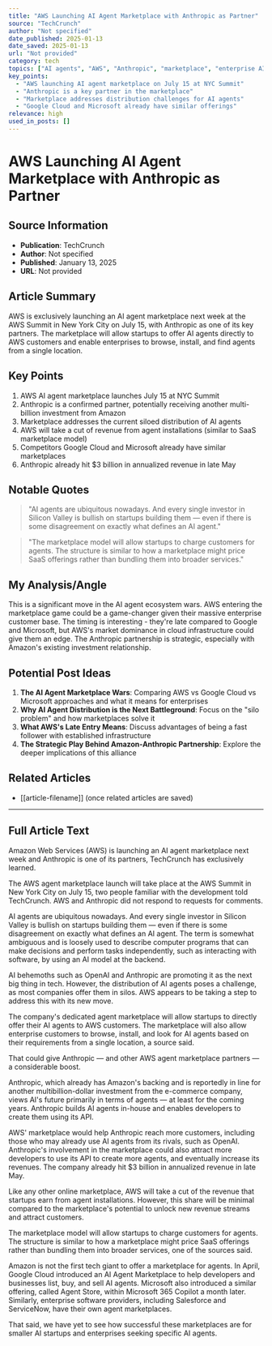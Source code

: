 ```yaml
---
title: "AWS Launching AI Agent Marketplace with Anthropic as Partner"
source: "TechCrunch"
author: "Not specified"
date_published: 2025-01-13
date_saved: 2025-01-13
url: "Not provided"
category: tech
topics: ["AI agents", "AWS", "Anthropic", "marketplace", "enterprise AI"]
key_points: 
  - "AWS launching AI agent marketplace on July 15 at NYC Summit"
  - "Anthropic is a key partner in the marketplace"
  - "Marketplace addresses distribution challenges for AI agents"
  - "Google Cloud and Microsoft already have similar offerings"
relevance: high
used_in_posts: []
---
```


# AWS Launching AI Agent Marketplace with Anthropic as Partner

## Source Information
- **Publication**: TechCrunch
- **Author**: Not specified
- **Published**: January 13, 2025
- **URL**: Not provided

## Article Summary
AWS is exclusively launching an AI agent marketplace next week at the AWS Summit in New York City on July 15, with Anthropic as one of its key partners. The marketplace will allow startups to offer AI agents directly to AWS customers and enable enterprises to browse, install, and find agents from a single location.

## Key Points
1. AWS AI agent marketplace launches July 15 at NYC Summit
2. Anthropic is a confirmed partner, potentially receiving another multi-billion investment from Amazon
3. Marketplace addresses the current siloed distribution of AI agents
4. AWS will take a cut of revenue from agent installations (similar to SaaS marketplace model)
5. Competitors Google Cloud and Microsoft already have similar marketplaces
6. Anthropic already hit $3 billion in annualized revenue in late May

## Notable Quotes
> "AI agents are ubiquitous nowadays. And every single investor in Silicon Valley is bullish on startups building them — even if there is some disagreement on exactly what defines an AI agent."

> "The marketplace model will allow startups to charge customers for agents. The structure is similar to how a marketplace might price SaaS offerings rather than bundling them into broader services."

## My Analysis/Angle
This is a significant move in the AI agent ecosystem wars. AWS entering the marketplace game could be a game-changer given their massive enterprise customer base. The timing is interesting - they're late compared to Google and Microsoft, but AWS's market dominance in cloud infrastructure could give them an edge. The Anthropic partnership is strategic, especially with Amazon's existing investment relationship.

## Potential Post Ideas
1. **The AI Agent Marketplace Wars**: Comparing AWS vs Google Cloud vs Microsoft approaches and what it means for enterprises
2. **Why AI Agent Distribution is the Next Battleground**: Focus on the "silo problem" and how marketplaces solve it
3. **What AWS's Late Entry Means**: Discuss advantages of being a fast follower with established infrastructure
4. **The Strategic Play Behind Amazon-Anthropic Partnership**: Explore the deeper implications of this alliance

## Related Articles
- [[article-filename]] (once related articles are saved)

---

## Full Article Text
Amazon Web Services (AWS) is launching an AI agent marketplace next week and Anthropic is one of its partners, TechCrunch has exclusively learned.

The AWS agent marketplace launch will take place at the AWS Summit in New York City on July 15, two people familiar with the development told TechCrunch. AWS and Anthropic did not respond to requests for comments.

AI agents are ubiquitous nowadays. And every single investor in Silicon Valley is bullish on startups building them — even if there is some disagreement on exactly what defines an AI agent. The term is somewhat ambiguous and is loosely used to describe computer programs that can make decisions and perform tasks independently, such as interacting with software, by using an AI model at the backend.

AI behemoths such as OpenAI and Anthropic are promoting it as the next big thing in tech. However, the distribution of AI agents poses a challenge, as most companies offer them in silos. AWS appears to be taking a step to address this with its new move.

The company's dedicated agent marketplace will allow startups to directly offer their AI agents to AWS customers. The marketplace will also allow enterprise customers to browse, install, and look for AI agents based on their requirements from a single location, a source said.

That could give Anthropic — and other AWS agent marketplace partners — a considerable boost.

Anthropic, which already has Amazon's backing and is reportedly in line for another multibillion-dollar investment from the e-commerce company, views AI's future primarily in terms of agents — at least for the coming years. Anthropic builds AI agents in-house and enables developers to create them using its API.

AWS' marketplace would help Anthropic reach more customers, including those who may already use AI agents from its rivals, such as OpenAI. Anthropic's involvement in the marketplace could also attract more developers to use its API to create more agents, and eventually increase its revenues. The company already hit $3 billion in annualized revenue in late May.

Like any other online marketplace, AWS will take a cut of the revenue that startups earn from agent installations. However, this share will be minimal compared to the marketplace's potential to unlock new revenue streams and attract customers.

The marketplace model will allow startups to charge customers for agents. The structure is similar to how a marketplace might price SaaS offerings rather than bundling them into broader services, one of the sources said.

Amazon is not the first tech giant to offer a marketplace for agents. In April, Google Cloud introduced an AI Agent Marketplace to help developers and businesses list, buy, and sell AI agents. Microsoft also introduced a similar offering, called Agent Store, within Microsoft 365 Copilot a month later. Similarly, enterprise software providers, including Salesforce and ServiceNow, have their own agent marketplaces.

That said, we have yet to see how successful these marketplaces are for smaller AI startups and enterprises seeking specific AI agents.